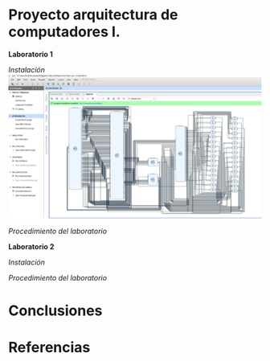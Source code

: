 # Proyecto arquitectura de computadores I.

**Laboratorio 1**

*Instalación*
<img src="imagenes/1.jpeg" alt="modulo" width="700"/>

*Procedimiento del laboratorio*

**Laboratorio 2**

*Instalación*

*Procedimiento del laboratorio*

# Conclusiones

# Referencias
